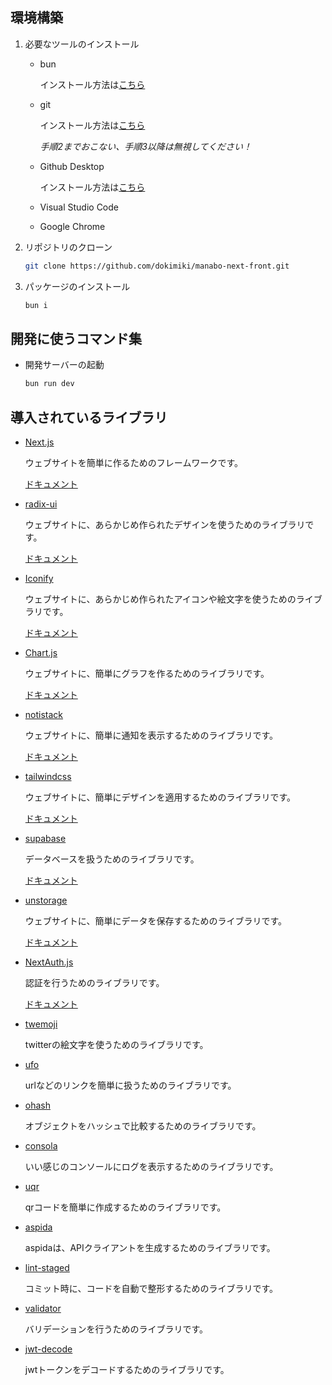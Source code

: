 ## 環境構築

1. 必要なツールのインストール
    - bun

        インストール方法は[こちら](https://roboin.io/article/2024/04/13/how-to-install-bun-on-windows/)

    - git

        インストール方法は[こちら](https://prog-8.com/docs/git-env-win)

        _手順2までおこない、手順3以降は無視してください！_

    - Github Desktop

        インストール方法は[こちら](https://www.kagoya.jp/howto/it-glossary/develop/githubdesktop/)

    - Visual Studio Code

    - Google Chrome

1. リポジトリのクローン

    ```bash
    git clone https://github.com/dokimiki/manabo-next-front.git
    ```

1. パッケージのインストール

    ```bash
    bun i
    ```

## 開発に使うコマンド集

- 開発サーバーの起動

    ```bash
    bun run dev
    ```

## 導入されているライブラリ

- [Next.js](https://nextjs.org)

    ウェブサイトを簡単に作るためのフレームワークです。

    [ドキュメント](https://nextjs.org/docs)

- [radix-ui](https://www.radix-ui.com)

    ウェブサイトに、あらかじめ作られたデザインを使うためのライブラリです。

    [ドキュメント](https://www.radix-ui.com/themes/docs/theme/overview)

- [Iconify](https://iconify.design)

    ウェブサイトに、あらかじめ作られたアイコンや絵文字を使うためのライブラリです。

    [ドキュメント](https://iconify.design/docs/)

- [Chart.js](https://www.chartjs.org)

    ウェブサイトに、簡単にグラフを作るためのライブラリです。

    [ドキュメント](https://www.chartjs.org/docs/latest/samples/information.html)

- [notistack](https://notistack.com)

    ウェブサイトに、簡単に通知を表示するためのライブラリです。

    [ドキュメント](https://notistack.com/getting-started)

- [tailwindcss](https://tailwindcss.com/)

    ウェブサイトに、簡単にデザインを適用するためのライブラリです。

    [ドキュメント](https://tailwindcomponents.com/cheatsheet/)

- [supabase](https://supabase.com)

    データベースを扱うためのライブラリです。

    [ドキュメント](https://supabase.com/docs/guides/getting-started/tutorials/with-nextjs)

- [unstorage](https://unstorage.unjs.io)

    ウェブサイトに、簡単にデータを保存するためのライブラリです。

    [ドキュメント](https://unstorage.unjs.io/guide)

- [NextAuth.js](https://next-auth.js.org)

    認証を行うためのライブラリです。

    [ドキュメント](https://next-auth.js.org/getting-started/introduction)

- [twemoji](https://github.com/twitter/twemoji)

    twitterの絵文字を使うためのライブラリです。

- [ufo](https://github.com/unjs/ufo#readme)

    urlなどのリンクを簡単に扱うためのライブラリです。

- [ohash](https://github.com/unjs/ohash#readme)

    オブジェクトをハッシュで比較するためのライブラリです。

- [consola](https://github.com/unjs/consola#readme)

    いい感じのコンソールにログを表示するためのライブラリです。

- [uqr](https://github.com/unjs/uqr#readme)

    qrコードを簡単に作成するためのライブラリです。

- [aspida](https://github.com/aspida/aspida/tree/main/packages/aspida/docs/ja#readme)

    aspidaは、APIクライアントを生成するためのライブラリです。

- [lint-staged](https://github.com/lint-staged/lint-staged#readme)

    コミット時に、コードを自動で整形するためのライブラリです。

- [validator](https://github.com/validatorjs/validator.js#readme)

    バリデーションを行うためのライブラリです。

- [jwt-decode](https://github.com/auth0/jwt-decode#readme)

    jwtトークンをデコードするためのライブラリです。
